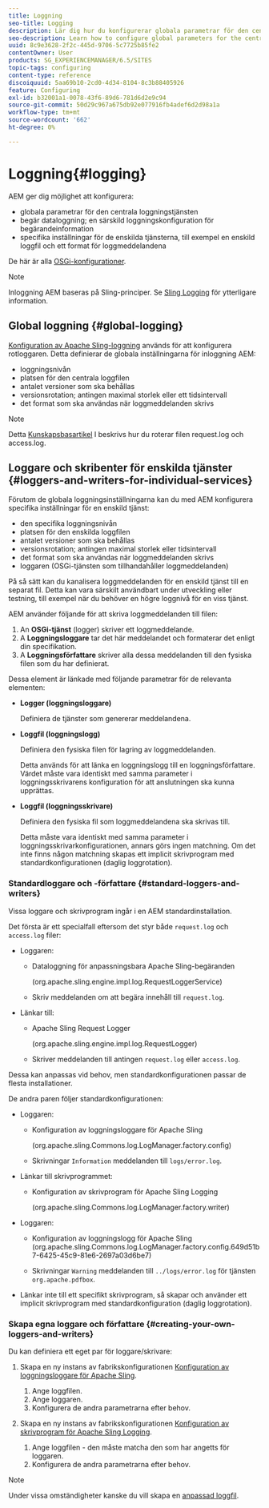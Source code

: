 ```yaml
---
title: Loggning
seo-title: Logging
description: Lär dig hur du konfigurerar globala parametrar för den centrala loggningstjänsten, specifika inställningar för enskilda tjänster eller hur du begär dataloggning.
seo-description: Learn how to configure global parameters for the central logging service, specific settings for the individual services or how to request data logging.
uuid: 8c9e3628-2f2c-445d-9706-5c7725b85fe2
contentOwner: User
products: SG_EXPERIENCEMANAGER/6.5/SITES
topic-tags: configuring
content-type: reference
discoiquuid: 5aa69b10-2cd0-4d34-8104-8c3b88405926
feature: Configuring
exl-id: b32001a1-0078-43f6-89d6-781d6d2e9c94
source-git-commit: 50d29c967a675db92e077916fb4adef6d2d98a1a
workflow-type: tm+mt
source-wordcount: '662'
ht-degree: 0%

---
```


# Loggning{#logging}

AEM ger dig möjlighet att konfigurera:

* globala parametrar för den centrala loggningstjänsten
* begär dataloggning; en särskild loggningskonfiguration för begärandeinformation
* specifika inställningar för de enskilda tjänsterna, till exempel en enskild loggfil och ett format för loggmeddelandena

De här är alla [OSGi-konfigurationer](/help/sites-deploying/configuring-osgi.md).

>[!NOTE]
>
>Inloggning AEM baseras på Sling-principer. Se [Sling Logging](https://sling.apache.org/site/logging.html) för ytterligare information.

## Global loggning {#global-logging}

[Konfiguration av Apache Sling-loggning](/help/sites-deploying/osgi-configuration-settings.md) används för att konfigurera rotloggaren. Detta definierar de globala inställningarna för inloggning AEM:

* loggningsnivån
* platsen för den centrala loggfilen
* antalet versioner som ska behållas
* versionsrotation; antingen maximal storlek eller ett tidsintervall
* det format som ska användas när loggmeddelanden skrivs

>[!NOTE]
>
>Detta [Kunskapsbasartikel](https://helpx.adobe.com/experience-manager/kb/HowToRotateRequestAndAccessLog.html) I beskrivs hur du roterar filen request.log och access.log.

## Loggare och skribenter för enskilda tjänster {#loggers-and-writers-for-individual-services}

Förutom de globala loggningsinställningarna kan du med AEM konfigurera specifika inställningar för en enskild tjänst:

* den specifika loggningsnivån
* platsen för den enskilda loggfilen
* antalet versioner som ska behållas
* versionsrotation; antingen maximal storlek eller tidsintervall
* det format som ska användas när loggmeddelanden skrivs
* loggaren (OSGi-tjänsten som tillhandahåller loggmeddelanden)

På så sätt kan du kanalisera loggmeddelanden för en enskild tjänst till en separat fil. Detta kan vara särskilt användbart under utveckling eller testning, till exempel när du behöver en högre loggnivå för en viss tjänst.

AEM använder följande för att skriva loggmeddelanden till filen:

1. An **OSGi-tjänst** (logger) skriver ett loggmeddelande.
1. A **Loggningsloggare** tar det här meddelandet och formaterar det enligt din specifikation.
1. A **Loggningsförfattare** skriver alla dessa meddelanden till den fysiska filen som du har definierat.

Dessa element är länkade med följande parametrar för de relevanta elementen:

* **Logger (loggningsloggare)**

  Definiera de tjänster som genererar meddelandena.

* **Loggfil (loggningslogg)**

  Definiera den fysiska filen för lagring av loggmeddelanden.

  Detta används för att länka en loggningslogg till en loggningsförfattare. Värdet måste vara identiskt med samma parameter i loggningsskrivarens konfiguration för att anslutningen ska kunna upprättas.

* **Loggfil (loggningsskrivare)**

  Definiera den fysiska fil som loggmeddelandena ska skrivas till.

  Detta måste vara identiskt med samma parameter i loggningsskrivarkonfigurationen, annars görs ingen matchning. Om det inte finns någon matchning skapas ett implicit skrivprogram med standardkonfigurationen (daglig loggrotation).

### Standardloggare och -författare {#standard-loggers-and-writers}

Vissa loggare och skrivprogram ingår i en AEM standardinstallation.

Det första är ett specialfall eftersom det styr både `request.log` och `access.log` filer:

* Loggaren:

   * Dataloggning för anpassningsbara Apache Sling-begäranden

     (org.apache.sling.engine.impl.log.RequestLoggerService)

   * Skriv meddelanden om att begära innehåll till `request.log`.

* Länkar till:

   * Apache Sling Request Logger

     (org.apache.sling.engine.impl.log.RequestLogger)

   * Skriver meddelanden till antingen `request.log` eller `access.log`.

Dessa kan anpassas vid behov, men standardkonfigurationen passar de flesta installationer.

De andra paren följer standardkonfigurationen:

* Loggaren:

   * Konfiguration av loggningsloggare för Apache Sling

     (org.apache.sling.Commons.log.LogManager.factory.config)

   * Skrivningar `Information` meddelanden till `logs/error.log`.

* Länkar till skrivprogrammet:

   * Konfiguration av skrivprogram för Apache Sling Logging

     (org.apache.sling.Commons.log.LogManager.factory.writer)

* Loggaren:

   * Konfiguration av loggningslogg för Apache Sling (org.apache.sling.Commons.log.LogManager.factory.config.649d51b7-6425-45c9-81e6-2697a03d6be7)

   * Skrivningar `Warning` meddelanden till `../logs/error.log` för tjänsten `org.apache.pdfbox`.

* Länkar inte till ett specifikt skrivprogram, så skapar och använder ett implicit skrivprogram med standardkonfiguration (daglig loggrotation).

### Skapa egna loggare och författare {#creating-your-own-loggers-and-writers}

Du kan definiera ett eget par för loggare/skrivare:

1. Skapa en ny instans av fabrikskonfigurationen [Konfiguration av loggningsloggare för Apache Sling](/help/sites-deploying/osgi-configuration-settings.md).

   1. Ange loggfilen.
   1. Ange loggaren.
   1. Konfigurera de andra parametrarna efter behov.

1. Skapa en ny instans av fabrikskonfigurationen [Konfiguration av skrivprogram för Apache Sling Logging](/help/sites-deploying/osgi-configuration-settings.md).

   1. Ange loggfilen - den måste matcha den som har angetts för loggaren.
   1. Konfigurera de andra parametrarna efter behov.

>[!NOTE]
>
>Under vissa omständigheter kanske du vill skapa en [anpassad loggfil](/help/sites-deploying/monitoring-and-maintaining.md#create-a-custom-log-file).
